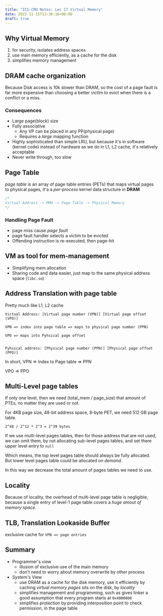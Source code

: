 ```yaml
---
title: "ICS-CMU Notes: Lec 17 Virtual Memory"
date: 2022-11-15T13:36:16+08:00
draft: true
---
```


## Why Virtual Memory

1. for security, isolates address spaces
2. use main memory efficiently, as a cache for the disk
3. simplifies memory management

## DRAM cache organization

Because Disk access is 10k slower than DRAM, so the cost of a page fault is far more expensive than choosing a better victim to evict when there is a conflict or a miss.

### Consequences

- Large page(block) size
- Fully associative
  - Any VP can be placed in any PP(physical page)
  - Requires a *large* mapping function
- Highly sophisticated than simple LRU, but because it's in software (kernel code) instead of hardware as we do in L1, L2 cache, it's relatively acceptable
- Never write through, too slow

## Page Table

*page table* is an array of page table entries (PETs) that maps virtual pages to physical pages, it'a a *per-process* kernel data structure in **DRAM**

```c
/*
Virtual Address -> MMU -> Page Table -> Physical Memory
*/

```

### Handling Page Fault 

- page miss cause *page fault*
- page fault handler selects a victim to be evicted
- Offending instruction is re-executed, then page-hit


## VM as tool for mem-management

- Simplifying mem allocation
- Sharing code and data easier, just map to the same physical address space (`libc.so`)


## Address Translation with page table

Pretty much like L1, L2 cache

```
Virtual Address: [Virtual page number (VPN)] [Virtual page offset (VPO)]

VPN => index into page table => maps to physical page number (PPN)

VPO => maps into Pyhsical page offset


Pyhsical address: [Physical page number (PPN)] [Physical page offset (PPO)]
```

In short, VPN => Index to Page table => PPN

VPO => PPO
		

## Multi-Level page tables

If only one level, then we need (total_mem / page_size) that amount of PTEs, no matter they are used or not.

For 4KB page size, 48-bit address space, 8-byte PET, we need 512 GB page table.
```
2^48 / 2^12 * 2^3 = 2^39 bytes
```

If we use multi-level pages tables, then for those address that are not used, we can omit them, by not allocating sub-level pages tables, and set there upper level entry to `null`

Which means, the top level pages table should always be fully allocated. But lower level pages table could be allocated *on demand*.

In this way we decrease the total amount of pages tables we need to use.


## Locality

Because of locality, the overhead of multi-level page table is negligible, because a single entry of level-1 page table covers a *huge amout of memory space*.

## TLB, **Translation Lookaside Buffer**

exclusive cache for `VPN => page entries`


## Summary

- Programmer's view
  - illusion of exclusive use of the main memory
  - don't need to worry about memory overwrite by other process
- System's View
  - use DRAM as a cache for the disk memory, use it efficiently by caching *virtual memory pages* sits on the disk, by *locality*
  - simplifies management and programming, such as gives linker a good assumption that every program starts at `0x4000000`
  - simplifies protection by providing interposition point to check permission, in the page table
